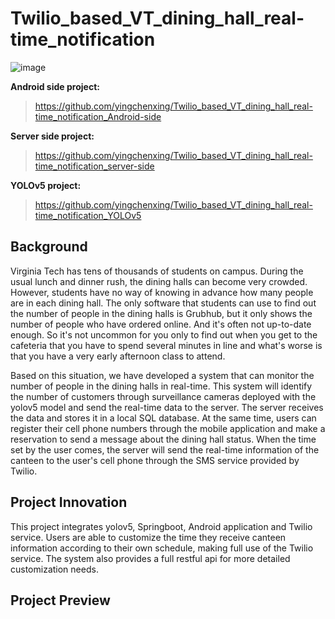 # Twilio_based_VT_dining_hall_real-time_notification
![image](https://user-images.githubusercontent.com/71536778/201508084-c06634d9-6072-4bed-890f-1f28fcf686d8.png)

**Android side project:** 
> https://github.com/yingchenxing/Twilio_based_VT_dining_hall_real-time_notification_Android-side

**Server side project:**
> https://github.com/yingchenxing/Twilio_based_VT_dining_hall_real-time_notification_server-side

**YOLOv5 project:**
> https://github.com/yingchenxing/Twilio_based_VT_dining_hall_real-time_notification_YOLOv5

## Background
Virginia Tech has tens of thousands of students on campus. During the usual lunch and dinner rush, the dining halls can become very crowded. However, students have no way of knowing in advance how many people are in each dining hall. The only software that students can use to find out the number of people in the dining halls is Grubhub, but it only shows the number of people who have ordered online. And it's often not up-to-date enough. So it's not uncommon for you only to find out when you get to the cafeteria that you have to spend several minutes in line and what's worse is that you have a very early afternoon class to attend.

Based on this situation, we have developed a system that can monitor the number of people in the dining halls in real-time. This system will identify the number of customers through surveillance cameras deployed with the yolov5 model and send the real-time data to the server. The server receives the data and stores it in a local SQL database. At the same time, users can register their cell phone numbers through the mobile application and make a reservation to send a message about the dining hall status. When the time set by the user comes, the server will send the real-time information of the canteen to the user's cell phone through the SMS service provided by Twilio.


## Project Innovation
This project integrates yolov5, Springboot, Android application and Twilio service. Users are able to customize the time they receive canteen information according to their own schedule, making full use of the Twilio service. The system also provides a full restful api for more detailed customization needs.

## Project Preview
